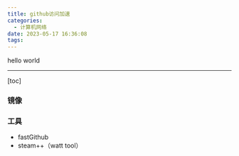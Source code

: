 ```yaml
---
title: github访问加速
categories:
  - 计算机网络
date: 2023-05-17 16:36:08
tags:
---
```


hello world

---

[toc]



### 镜像



### 工具

- fastGithub
- steam++（watt tool）

